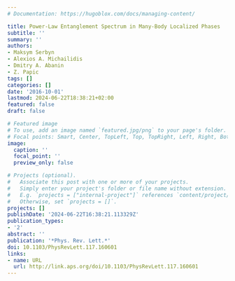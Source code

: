 ```yaml
---
# Documentation: https://hugoblox.com/docs/managing-content/

title: Power-Law Entanglement Spectrum in Many-Body Localized Phases
subtitle: ''
summary: ''
authors:
- Maksym Serbyn
- Alexios A. Michailidis
- Dmitry A. Abanin
- Z. Papic
tags: []
categories: []
date: '2016-10-01'
lastmod: 2024-06-22T18:38:21+02:00
featured: false
draft: false

# Featured image
# To use, add an image named `featured.jpg/png` to your page's folder.
# Focal points: Smart, Center, TopLeft, Top, TopRight, Left, Right, BottomLeft, Bottom, BottomRight.
image:
  caption: ''
  focal_point: ''
  preview_only: false

# Projects (optional).
#   Associate this post with one or more of your projects.
#   Simply enter your project's folder or file name without extension.
#   E.g. `projects = ["internal-project"]` references `content/project/deep-learning/index.md`.
#   Otherwise, set `projects = []`.
projects: []
publishDate: '2024-06-22T16:38:21.113329Z'
publication_types:
- '2'
abstract: ''
publication: '*Phys. Rev. Lett.*'
doi: 10.1103/PhysRevLett.117.160601
links:
- name: URL
  url: http://link.aps.org/doi/10.1103/PhysRevLett.117.160601
---
```

